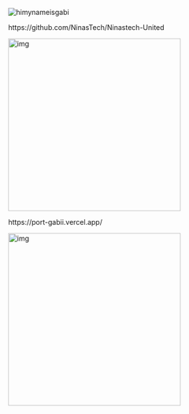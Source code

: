 




<!---
ruthss0/ruthss0 is a ✨ special ✨ repository because its `README.md` (this file) appears on your GitHub profile.
You can click the Preview link to take a look at your changes.
--->

![himynameisgabi](https://github.com/ruthss0/ruthss0/assets/82294375/75098791-d5f0-4eb2-b047-d62c0f4feddc)

<p align="top-right"> 
   https://github.com/NinasTech/Ninastech-United
</p>
<p align="left"> 
   <img src="https://github.com/ruthss0/ruthss0/assets/82294375/170a80c5-5f56-4b74-96d9-163b5a01ea22" width="350" alt="img">
</p>
<p align="top-right"> 
https://port-gabii.vercel.app/ 
</p>
<p align="left"> 
   <img src="https://github.com/ruthss0/ruthss0/assets/82294375/3d6cb959-26a6-4153-9742-d2161fa581bd" width="350" alt="img">
</p>





